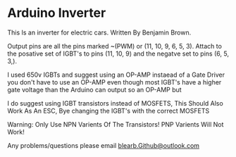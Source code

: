 # Arduino Inverter

This Is an inverter for electric cars.
Written By Benjamin Brown.

Output pins are all the pins marked ~(PWM) or (11, 10, 9, 6, 5, 3). Attach to the posative set of IGBT's to pins (11, 10, 9) and the negatve set to pins (6, 5, 3,).

I used 650v IGBTs and suggest using an OP-AMP instaead of a Gate Driver you don't have to use an OP-AMP even though most IGBT's have a higher gate voltage than the Arduino can output so an OP-AMP but 

I do suggest using IGBT transistors instead of MOSFETS, This Should Also Work As An ESC, Bye changing the IGBT's with the correct MOSFETS

Warning: Only Use NPN Varients Of The Transistors! PNP Varients Will Not Work!

Any problems/questions please email blearb.Github@outlook.com
